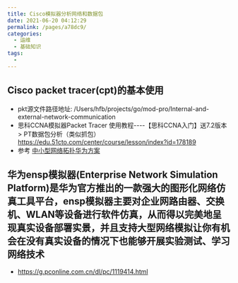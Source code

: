```yaml
---
title: Cisco模拟器分析网络和数据包
date: 2021-06-20 04:12:29
permalink: /pages/a78dc9/
categories:
  - 运维
  - 基础知识
tags:
  - 
---
```


## Cisco packet tracer(cpt)的基本使用
- pkt源文件路径地址: /Users/hfb/projects/go/mod-pro/Internal-and-external-network-communication
- 思科CCNA模拟器Packet Tracer 使用教程----【思科CCNA入门】送7.2版本 > PT数据包分析（类似抓包） https://edu.51cto.com/center/course/lesson/index?id=178189
- 参考 <a href="/pages/3d79bc">中小型网络拓扑华为方案</a>


## 华为ensp模拟器(Enterprise Network Simulation Platform)是华为官方推出的一款强大的图形化网络仿真工具平台，ensp模拟器主要对企业网路由器、交换机、WLAN等设备进行软件仿真，从而得以完美地呈现真实设备部署实景，并且支持大型网络模拟让你有机会在没有真实设备的情况下也能够开展实验测试、学习网络技术
- https://g.pconline.com.cn/dl/pc/1119414.html



